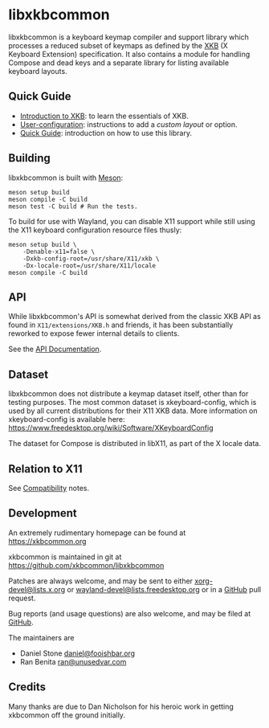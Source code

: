 # libxkbcommon

libxkbcommon is a keyboard keymap compiler and support library which
processes a reduced subset of keymaps as defined by the [XKB] \(X Keyboard
Extension) specification.  It also contains a module for handling Compose
and dead keys and a separate library for listing available keyboard layouts.

[XKB]: doc/introduction-to-xkb.md

## Quick Guide

- [Introduction to XKB][XKB]: to learn the essentials of XKB.
- [User-configuration](doc/user-configuration.md): instructions to add
  a *custom layout* or option.
- [Quick Guide](doc/quick-guide.md): introduction on how to use this library.

## Building

libxkbcommon is built with [Meson](http://mesonbuild.com/):

    meson setup build
    meson compile -C build
    meson test -C build # Run the tests.

To build for use with Wayland, you can disable X11 support while still
using the X11 keyboard configuration resource files thusly:

    meson setup build \
        -Denable-x11=false \
        -Dxkb-config-root=/usr/share/X11/xkb \
        -Dx-locale-root=/usr/share/X11/locale
    meson compile -C build

## API

While libxkbcommon's API is somewhat derived from the classic XKB API as found
in `X11/extensions/XKB.h` and friends, it has been substantially reworked to
expose fewer internal details to clients.

See the [API Documentation](https://xkbcommon.org/doc/current/modules.html).

## Dataset

libxkbcommon does not distribute a keymap dataset itself, other than for
testing purposes.  The most common dataset is xkeyboard-config, which is used
by all current distributions for their X11 XKB data.  More information on
xkeyboard-config is available here:
    https://www.freedesktop.org/wiki/Software/XKeyboardConfig

The dataset for Compose is distributed in libX11, as part of the X locale
data.

## Relation to X11

See [Compatibility](doc/compatibility.md) notes.

## Development

An extremely rudimentary homepage can be found at
    https://xkbcommon.org

xkbcommon is maintained in git at
    https://github.com/xkbcommon/libxkbcommon

Patches are always welcome, and may be sent to either
    <xorg-devel@lists.x.org> or <wayland-devel@lists.freedesktop.org>
or in a [GitHub](https://github.com/xkbcommon/libxkbcommon) pull request.

Bug reports (and usage questions) are also welcome, and may be filed at
[GitHub](https://github.com/xkbcommon/libxkbcommon/issues).

The maintainers are
- Daniel Stone <daniel@fooishbar.org>
- Ran Benita <ran@unusedvar.com>

## Credits

Many thanks are due to Dan Nicholson for his heroic work in getting xkbcommon
off the ground initially.
